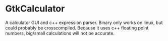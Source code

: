 # GtkCalculator

A calculator GUI and c++ expression parser. Binary only works on linux, but could probably be crosscompiled. Because it uses c++ floating point numbers, big/small calculations will not be accurate.

